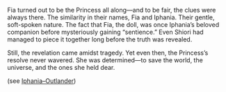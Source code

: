 <!-- title: Iphania and Fia -->

Fia turned out to be the Princess all along—and to be fair, the clues were always there. The similarity in their names, Fia and Iphania. Their gentle, soft-spoken nature. The fact that Fia, the doll, was once Iphania’s beloved companion before mysteriously gaining “sentience.” Even Shiori had managed to piece it together long before the truth was revealed.

Still, the revelation came amidst tragedy. Yet even then, the Princess’s resolve never wavered. She was determined—to save the world, the universe, and the ones she held dear.

(see [Iphania–Outlander](#edge:iphania-outlander))
